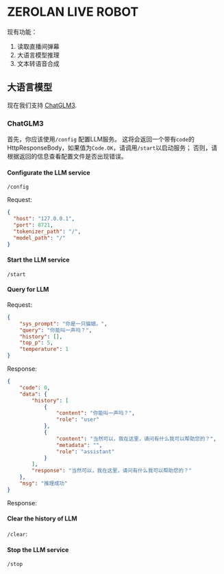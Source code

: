 # ZEROLAN LIVE ROBOT

现有功能：
1. 读取直播间弹幕
2. 大语言模型推理
3. 文本转语音合成

## 大语言模型

现在我们支持 [ChatGLM3](https://github.com/THUDM/ChatGLM3).

### ChatGLM3

首先，你应该使用`/config` 配置LLM服务。
这将会返回一个带有`code`的HttpResponseBody，如果值为`Code.OK`，请调用`/start`以启动服务；
否则，请根据返回的信息查看配置文件是否出现错误。

#### Configurate the LLM service
`/config`

Request: 
```json
{
  "host": "127.0.0.1",
  "port": 8721,
  "tokenizer_path": "/",
  "model_path": "/"
}
```

#### Start the LLM service
`/start`

#### Query for LLM

Request:
```json
{
    "sys_prompt": "你是一只猫娘。",
    "query": "你能叫一声吗？",
    "history": [],  
    "top_p": 5,
    "temperature": 1
}
```

Response:
```json
{
    "code": 0,
    "data": {
        "history": [
            {
                "content": "你能叫一声吗？",
                "role": "user"
            },
            {
                "content": "当然可以，我在这里，请问有什么我可以帮助您的？",
                "metadata": "",
                "role": "assistant"
            }
        ],
        "response": "当然可以，我在这里，请问有什么我可以帮助您的？"
    },
    "msg": "推理成功"
}
```

Response:
#### Clear the history of LLM
`/clear`: 

#### Stop the LLM service
`/stop`
